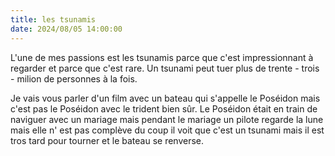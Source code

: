 ```yaml
---
title: les tsunamis
date: 2024/08/05 14:00:00 
---
```


L'une de mes passions est les tsunamis parce que c'est impressionnant à regarder et parce que c'est rare.
Un tsunami peut tuer plus de trente - trois - milion de personnes à la fois.

Je vais vous parler d'un film avec un bateau qui s'appelle le Poséidon mais c'est pas le Poséidon avec le trident bien sûr.
Le Poséidon était en train de naviguer avec un mariage mais pendant le mariage un pilote regarde la lune mais elle n' est  pas complève  du coup il voit que c'est un tsunami mais il est tros tard pour tourner et le bateau se renverse.
